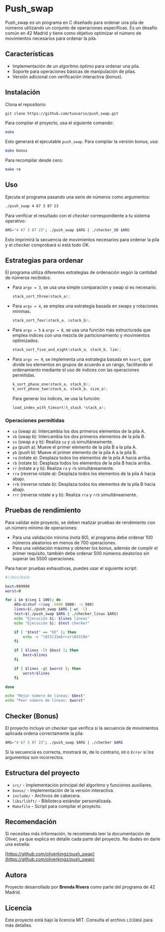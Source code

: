 # Push_swap

Push_swap es un programa en C diseñado para ordenar una pila de números utilizando un conjunto de operaciones específicas. Es un desafío común en 42 Madrid y tiene como objetivo optimizar el número de movimientos necesarios para ordenar la pila.

## Características

- Implementación de un algoritmo óptimo para ordenar una pila.
- Soporte para operaciones básicas de manipulación de pilas.
- Versión adicional con verificación interactiva (*bonus*).

## Instalación

Clona el repositorio:

```sh
git clone https://github.com/tusuario/push_swap.git
```

Para compilar el proyecto, usa el siguiente comando:

```sh
make
```

Esto generará el ejecutable `push_swap`. Para compilar la versión bonus, usa:

```sh
make bonus
```

Para recompilar desde cero:

```sh
make re
```

## Uso

Ejecuta el programa pasando una serie de números como argumentos:

```sh
./push_swap 4 67 3 87 23
```

Para verificar el resultado con el *checker* correspondiente a tu sistema operativo:

```sh
ARG="4 67 3 87 23"; ./push_swap $ARG | ./checker_SO $ARG
```

Esto imprimirá la secuencia de movimientos necesarios para ordenar la pila y el *checker* comprobará si está todo OK.

## Estrategias para ordenar

El programa utiliza diferentes estrategias de ordenación según la cantidad de números recibidos:

- Para `argv = 3`, se usa una simple comparación y swap si es necesario.
  ```c
  stack_sort_three(stack_a);
  ```
- Para `argv = 4`, se emplea una estrategia basada en swaps y rotaciones mínimas.
  ```c
  stack_sort_four(stack_a, &stack_b);
  ```
- Para `argv = 5` a `argv = 8`, se usa una función más estructurada que emplea índices con una mezcla de particionamiento y movimientos optimizados.
  ```c
  stack_sort_five_and_eight(stack_a, stack_b, lim);
  ```
- Para `argv >= 9`, se implementa una estrategia basada en `ksort`, que divide los elementos en grupos de acuerdo a un rango, facilitando el ordenamiento mediante el uso de índices con las operaciones permitidas.
  ```c
  k_sort_phase_one(stack_a, stack_b);
  k_sort_phase_two(stack_a, stack_b, size_a);
  ```
  Para generar los índices, se usa la función:
  ```c
  load_index_with_timsort(t_stack *stack_a);
  ```

### Operaciones permitidas

- `sa` (swap a): Intercambia los dos primeros elementos de la pila A.
- `sb` (swap b): Intercambia los dos primeros elementos de la pila B.
- `ss` (swap a y b): Realiza `sa` y `sb` simultáneamente.
- `pa` (push a): Mueve el primer elemento de la pila B a la pila A.
- `pb` (push b): Mueve el primer elemento de la pila A a la pila B.
- `ra` (rotate a): Desplaza todos los elementos de la pila A hacia arriba.
- `rb` (rotate b): Desplaza todos los elementos de la pila B hacia arriba.
- `rr` (rotate a y b): Realiza `ra` y `rb` simultáneamente.
- `rra` (reverse rotate a): Desplaza todos los elementos de la pila A hacia abajo.
- `rrb` (reverse rotate b): Desplaza todos los elementos de la pila B hacia abajo.
- `rrr` (reverse rotate a y b): Realiza `rra` y `rrb` simultáneamente.

## Pruebas de rendimiento

Para validar este proyecto, se deben realizar pruebas de rendimiento con un número mínimo de operaciones:

- Para una validación mínima (nota 80), el programa debe ordenar 100 números aleatorios en menos de 700 operaciones.
- Para una validación máxima y obtener los *bonus*, además de cumplir el primer requisito, también debe ordenar 500 números aleatorios sin superar las 5500 operaciones.

Para hacer pruebas exhaustivas, puedes usar el siguiente script:

```bash
#!/bin/bash

best=999999
worst=0

for i in $(seq 1 100); do
    ARG=$(shuf <(seq -5000 5000) -n 500)
    lines=$(./push_swap $ARG | wc -l)
    test=$(./push_swap $ARG | ./checker_linux $ARG)
    echo "Ejecución $i: $lines líneas"
    echo "Ejecución $i: $test checker"

    if [ "$test" == "KO" ]; then
        echo -e "\033[31mError\033[0m"
    fi

    if [ $lines -lt $best ]; then
        best=$lines
    fi

    if [ $lines -gt $worst ]; then
        worst=$lines
    fi

done

echo "Mejor número de líneas: $best"
echo "Peor número de líneas: $worst"
```

## Checker (Bonus)

El proyecto incluye un *checker* que verifica si la secuencia de movimientos aplicada ordena correctamente la pila:

```sh
ARG="4 67 3 87 23"; ./push_swap $ARG | ./checker $ARG
```

Si la secuencia es correcta, mostrará `OK`, de lo contrario, `KO` o `Error` si los argumentos son incorrectos.

## Estructura del proyecto

- `src/` - Implementación principal del algoritmo y funciones auxiliares.
- `bonus/` - Implementación de la versión interactiva.
- `include/` - Archivos de cabecera.
- `libs/libft/` - Biblioteca estándar personalizada.
- `Makefile` - Script para compilar el proyecto.

## Recomendación

Si necesitas más información, te recomiendo leer la documentación de Oliver, ya que explica en detalle cada parte del proyecto. No dudes en darle una estrella:

[https://github.com/oliverkingz/push_swap](https://github.com/oliverkingz/push_swap)

## Autora

Proyecto desarrollado por **Brenda Rivera** como parte del programa de 42 Madrid.

## Licencia

Este proyecto está bajo la licencia MIT. Consulta el archivo `LICENSE` para más detalles.


